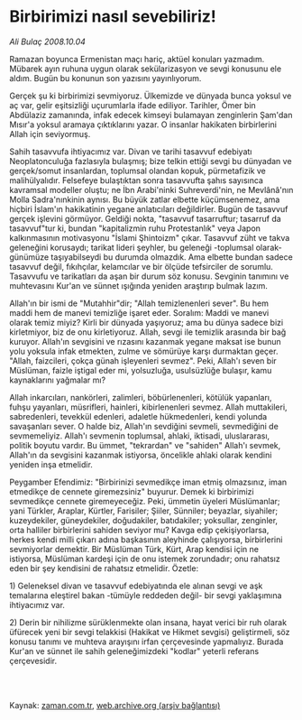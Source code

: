 # Birbirimizi nasıl sevebiliriz!

*Ali Bulaç 2008.10.04*

<td class="columnist-detail">
<p>Ramazan boyunca Ermenistan maçı hariç, aktüel konuları yazmadım. Mübarek ayın ruhuna uygun olarak sekülarizasyon ve sevgi konusunu ele aldım. Bugün bu konunun son yazısını yayınlıyorum.</p>
<p>
<div id="haberMetinDiv">
<p> Gerçek şu ki birbirimizi sevmiyoruz. Ülkemizde ve dünyada bunca yoksul ve aç var, gelir eşitsizliği uçurumlarla ifade ediliyor. Tarihler, Ömer bin Abdülaziz zamanında, infak edecek kimseyi bulamayan zenginlerin Şam'dan Mısır'a yoksul aramaya çıktıklarını yazar. O insanlar hakikaten birbirlerini Allah için seviyormuş.
<p> Sahih tasavvufa ihtiyacımız var. Divan ve tarihi tasavvuf edebiyatı Neoplatonculuğa fazlasıyla bulaşmış; bize telkin ettiği sevgi bu dünyadan ve gerçek/somut insanlardan, toplumsal olandan kopuk, pürmetafizik ve malihülyalıdır. Felsefeye bulaştıktan sonra tasavvufta şahıs sayısınca kavramsal modeller oluştu; ne İbn Arabi'ninki Suhreverdi'nin, ne Mevlânâ'nın Molla Sadra'nınkinin aynısı. Bu büyük zatlar elbette küçümsenemez, ama hiçbiri İslam'ın hakikatinin yegane anlatıcıları değildirler. Bugün de tasavvuf gerçek işlevini görmüyor. Geldiği nokta, "tasavvuf tasarruftur; tasarruf da tasavvuf"tur ki, bundan "kapitalizmin ruhu Protestanlık" veya Japon kalkınmasının motivasyonu "İslami Şhintoizm" çıkar. Tasavvuf züht ve takva geleneğini korusaydı; tarikat lideri şeyhler, bu geleneği -toplumsal olarak- günümüze taşıyabilseydi bu durumda olmazdık. Ama elbette bundan sadece tasavvuf değil, fıkıhçılar, kelamcılar ve bir ölçüde tefsirciler de sorumlu. Tasavvufu ve tarikatları da aşan bir durum söz konusu. Sevginin tanımını ve muhtevasını Kur'an ve sünnet ışığında yeniden araştırıp bulmak lazım. 
<p> Allah'ın bir ismi de "Mutahhir"dir; "Allah temizlenenleri sever". Bu hem maddi hem de manevi temizliğe işaret eder. Soralım: Maddi ve manevi olarak temiz miyiz? Kirli bir dünyada yaşıyoruz; ama bu dünya sadece bizi kirletmiyor, biz de onu kirletiyoruz. Allah, sevgi ile temizlik arasında bir bağ kuruyor. Allah'ın sevgisini ve rızasını kazanmak yegane maksat ise bunun yolu yoksula infak etmekten, zulme ve sömürüye karşı durmaktan geçer. "Allah, faizcileri, çokça günah işleyenleri sevmez". Peki, Allah'ı seven bir Müslüman, faizle iştigal eder mi, yolsuzluğa, usulsüzlüğe bulaşır, kamu kaynaklarını yağmalar mı? 
<p> Allah inkarcıları, nankörleri, zalimleri, böbürlenenleri, kötülük yapanları, fuhşu yayanları, müsrifleri, hainleri, kibirlenenleri sevmez. Allah muttakileri, sabredenleri, tevekkül edenleri, adaletle hükmedenleri, kendi yolunda savaşanları sever. O halde biz, Allah'ın sevdiğini sevmeli, sevmediğini de sevmemeliyiz. Allah'ı sevmenin toplumsal, ahlaki, iktisadi, uluslararası, politik boyutu vardır. Bu ümmet, "tekrardan" ve "sahiden" Allah'ı sevmek, Allah'ın da sevgisini kazanmak istiyorsa, öncelikle ahlaki olarak kendini yeniden inşa etmelidir. 
<p> Peygamber Efendimiz: "Birbirinizi sevmedikçe iman etmiş olmazsınız, iman etmedikçe de cennete giremezsiniz" buyurur. Demek ki birbirimizi sevmedikçe cennete giremeyeceğiz. Peki, ümmetin üyeleri Müslümanlar; yani Türkler, Araplar, Kürtler, Farisiler; Şiiler, Sünniler; beyazlar, siyahiler; kuzeydekiler, güneydekiler, doğudakiler, batıdakiler; yoksullar, zenginler, orta halliler birbirlerini sahiden seviyor mu? Kavga edip çekişiyorlarsa, herkes kendi milli çıkarı adına başkasının aleyhinde çalışıyorsa, birbirlerini sevmiyorlar demektir. Bir Müslüman Türk, Kürt, Arap kendisi için ne istiyorsa, Müslüman kardeşi için de onu istemek zorundadır; onu rahatsız eden bir şey kendisini de rahatsız etmelidir. Özetle:
<p> 1) Geleneksel divan ve tasavvuf edebiyatında ele alınan sevgi ve aşk temalarına eleştirel bakan -tümüyle reddeden değil- bir sevgi yaklaşımına ihtiyacımız var. 
<p> 2) Derin bir nihilizme sürüklenmekte olan insana, hayat verici bir ruh olarak üfürecek yeni bir sevgi telakkisi (Hakikat ve Hikmet sevgisi) geliştirmeli, söz konusu tanımı ve muhteva arayışını irfan çerçevesinde yapmalıyız. Burada Kur'an ve sünnet ile sahih geleneğimizdeki "kodlar" yeterli referans çerçevesidir. 
<p></p></p></p></p></p></p></p></p></div>
</p>


<p><br>
		 </br></p></td>

Kaynak: [zaman.com.tr](http://zaman.com.tr/yazar.do?yazino=745298), [web.archive.org (arşiv bağlantısı)](http://web.archive.org/web/20120315011603/http://www.zaman.com.tr/yazar.do?yazino=745298)

